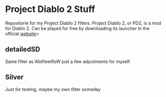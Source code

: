 # Project Diablo 2 Stuff

Repositorie for my Project Diablo 2 filters.
Project Diablo 2, or PD2, is a mod for Diablo 2. Can be played for free by downloading its launcher in the official [website](www.projectdiablo2.com)>

## detailedSD
Same filter as WolfieeifloW just a few adjustments for myself

## Silver
Just for testing, maybe my own filter someday